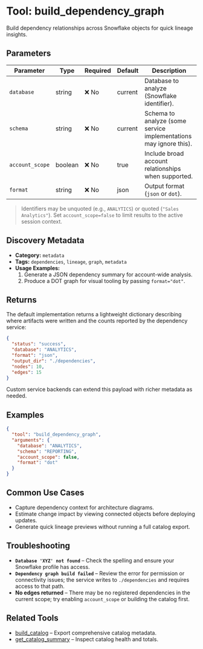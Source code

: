 # Tool: build_dependency_graph

Build dependency relationships across Snowflake objects for quick lineage insights.

## Parameters

| Parameter | Type | Required | Default | Description |
|-----------|------|----------|---------|-------------|
| `database` | string | ❌ No | current | Database to analyze (Snowflake identifier). |
| `schema` | string | ❌ No | current | Schema to analyze (some service implementations may ignore this). |
| `account_scope` | boolean | ❌ No | true | Include broad account relationships when supported. |
| `format` | string | ❌ No | json | Output format (`json` or `dot`). |

> Identifiers may be unquoted (e.g., `ANALYTICS`) or quoted (`"Sales Analytics"`). Set `account_scope=false` to limit results to the active session context.

## Discovery Metadata

- **Category:** `metadata`
- **Tags:** `dependencies`, `lineage`, `graph`, `metadata`
- **Usage Examples:**
  1. Generate a JSON dependency summary for account-wide analysis.
  2. Produce a DOT graph for visual tooling by passing `format="dot"`.

## Returns

The default implementation returns a lightweight dictionary describing where artifacts were written and the counts reported by the dependency service:

```json
{
  "status": "success",
  "database": "ANALYTICS",
  "format": "json",
  "output_dir": "./dependencies",
  "nodes": 10,
  "edges": 15
}
```

Custom service backends can extend this payload with richer metadata as needed.

## Examples

```json
{
  "tool": "build_dependency_graph",
  "arguments": {
    "database": "ANALYTICS",
    "schema": "REPORTING",
    "account_scope": false,
    "format": "dot"
  }
}
```

## Common Use Cases

- Capture dependency context for architecture diagrams.
- Estimate change impact by viewing connected objects before deploying updates.
- Generate quick lineage previews without running a full catalog export.

## Troubleshooting

- **`Database 'XYZ' not found`** – Check the spelling and ensure your Snowflake profile has access.
- **`Dependency graph build failed`** – Review the error for permission or connectivity issues; the service writes to `./dependencies` and requires access to that path.
- **No edges returned** – There may be no registered dependencies in the current scope; try enabling `account_scope` or building the catalog first.

## Related Tools

- [build_catalog](build_catalog.md) – Export comprehensive catalog metadata.
- [get_catalog_summary](get_catalog_summary.md) – Inspect catalog health and totals.
